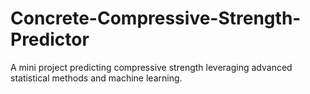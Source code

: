 # Concrete-Compressive-Strength-Predictor
A mini project predicting compressive strength leveraging advanced statistical methods and machine learning. 
